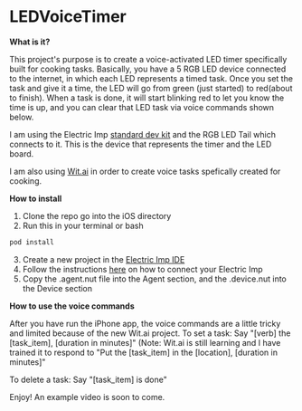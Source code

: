 # LEDVoiceTimer

**What is it?**

This project's purpose is to create a voice-activated LED timer specifically built for cooking tasks.
Basically, you have a 5 RGB LED device connected to the internet, in which each LED represents a timed task.
Once you set the task and give it a time, the LED will go from green (just started) to red(about to finish).
When a task is done, it will start blinking red to let you know the time is up, and you can clear that LED task
via voice commands shown below.

I am using the Electric Imp [standard dev kit](https://electricimp.com/docs/gettingstarted/devkits/) and the RGB LED Tail which connects to it.
This is the device that represents the timer and the LED board.

I am also using [Wit.ai](https://wit.ai/) in order to create voice tasks spefically created for cooking.

**How to install**

1. Clone the repo go into the iOS directory 
2. Run this in your terminal or bash
```bash
pod install
```
3. Create a new project in the [Electric Imp IDE](https://ide.electricimp.com)
4. Follow the instructions [here](https://electricimp.com/docs/gettingstarted/blinkup/) on how to connect your Electric Imp
4. Copy the .agent.nut file into the Agent section, and the .device.nut into the Device section

**How to use the voice commands**

After you have run the iPhone app, the voice commands are a little tricky and limited because of the new Wit.ai project.
To set a task:
Say "[verb] the [task_item], [duration in minutes]"
(Note: Wit.ai is still learning and I have trained it to respond to "Put the [task_item] in the [location], [duration in minutes]"
  
To delete a task:
Say "[task_item] is done"



Enjoy! An example video is soon to come.

